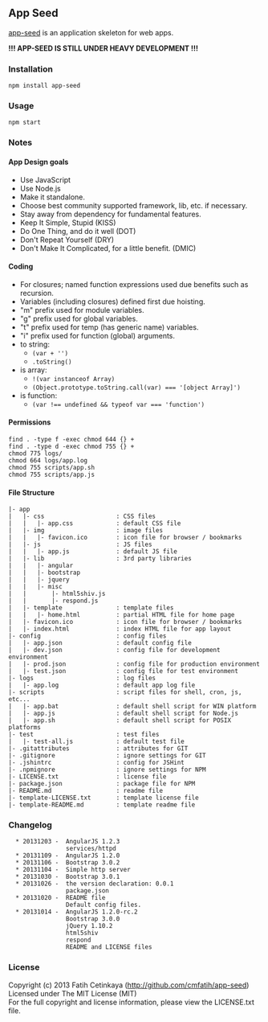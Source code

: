 ## App Seed

  [app-seed](http://github.com/cmfatih/app-seed) is an application skeleton for web apps.  

  **!!! APP-SEED IS STILL UNDER HEAVY DEVELOPMENT !!!**  

### Installation

```
npm install app-seed
```

### Usage

```
npm start
```

### Notes

#### App Design goals

  * Use JavaScript
  * Use Node.js
  * Make it standalone.
  * Choose best community supported framework, lib, etc. if necessary.
  * Stay away from dependency for fundamental features.
  * Keep It Simple, Stupid (KISS)
  * Do One Thing, and do it well (DOT)
  * Don't Repeat Yourself (DRY)
  * Don't Make It Complicated, for a little benefit. (DMIC)

#### Coding

  * For closures; named function expressions used due benefits such as recursion.
  * Variables (including closures) defined first due hoisting.
  * "m" prefix used for module variables.
  * "g" prefix used for global variables.
  * "t" prefix used for temp (has generic name) variables.
  * "i" prefix used for function (global) arguments.
  * to string:
    - `(var + '')`
    - `.toString()`
  * is array:
    - `!(var instanceof Array)`
    - `(Object.prototype.toString.call(var) === '[object Array]')`
  * is function:
    - `(var !== undefined && typeof var === 'function')`

#### Permissions

```
find . -type f -exec chmod 644 {} +
find . -type d -exec chmod 755 {} +
chmod 775 logs/
chmod 664 logs/app.log
chmod 755 scripts/app.sh
chmod 755 scripts/app.js
```

#### File Structure

```
|- app
|   |- css                    : CSS files
|   |   |- app.css            : default CSS file
|   |- img                    : image files
|   |   |- favicon.ico        : icon file for browser / bookmarks
|   |- js                     : JS files
|   |   |- app.js             : default JS file
|   |- lib                    : 3rd party libraries
|   |   |- angular
|   |   |- bootstrap
|   |   |- jquery
|   |   |- misc
|   |       |- html5shiv.js 
|   |       |- respond.js
|   |- template               : template files
|   |   |- home.html          : partial HTML file for home page
|   |- favicon.ico            : icon file for browser / bookmarks
|   |- index.html             : index HTML file for app layout
|- config                     : config files
|   |- app.json               : default config file
|   |- dev.json               : config file for development environment
|   |- prod.json              : config file for production environment
|   |- test.json              : config file for test environment
|- logs                       : log files
|   |- app.log                : default app log file
|- scripts                    : script files for shell, cron, js, etc...
|   |- app.bat                : default shell script for WIN platform
|   |- app.js                 : default shell script for Node.js
|   |- app.sh                 : default shell script for POSIX platforms
|- test                       : test files
|   |- test-all.js            : default test file
|- .gitattributes             : attributes for GIT
|- .gitignore                 : ignore settings for GIT
|- .jshintrc                  : config for JSHint
|- .npmignore                 : ignore settings for NPM
|- LICENSE.txt                : license file
|- package.json               : package file for NPM
|- README.md                  : readme file
|- template-LICENSE.txt       : template license file
|- template-README.md         : template readme file
```

### Changelog

```
  * 20131203 -  AngularJS 1.2.3
                services/httpd
  * 20131109 -  AngularJS 1.2.0
  * 20131106 -  Bootstrap 3.0.2
  * 20131104 -  Simple http server
  * 20131030 -  Bootstrap 3.0.1
  * 20131026 -  the version declaration: 0.0.1
                package.json
  * 20131020 -  README file
                Default config files.
  * 20131014 -  AngularJS 1.2.0-rc.2
                Bootstrap 3.0.0
                jQuery 1.10.2
                html5shiv
                respond
                README and LICENSE files
```

### License

Copyright (c) 2013 Fatih Cetinkaya (http://github.com/cmfatih/app-seed)  
Licensed under The MIT License (MIT)  
For the full copyright and license information, please view the LICENSE.txt file.